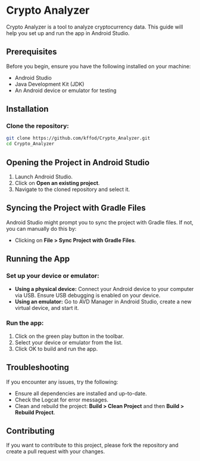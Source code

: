 # Crypto Analyzer

Crypto Analyzer is a tool to analyze cryptocurrency data. This guide will help you set up and run the app in Android Studio.

## Prerequisites

Before you begin, ensure you have the following installed on your machine:

- Android Studio
- Java Development Kit (JDK)
- An Android device or emulator for testing

## Installation

### Clone the repository:

```bash
git clone https://github.com/kffod/Crypto_Analyzer.git
cd Crypto_Analyzer
```

## Opening the Project in Android Studio

1. Launch Android Studio.
2. Click on **Open an existing project**.
3. Navigate to the cloned repository and select it.

## Syncing the Project with Gradle Files

Android Studio might prompt you to sync the project with Gradle files. If not, you can manually do this by:
- Clicking on **File > Sync Project with Gradle Files**.

## Running the App

### Set up your device or emulator:

- **Using a physical device:** Connect your Android device to your computer via USB. Ensure USB debugging is enabled on your device.
- **Using an emulator:** Go to AVD Manager in Android Studio, create a new virtual device, and start it.

### Run the app:

1. Click on the green play button in the toolbar.
2. Select your device or emulator from the list.
3. Click OK to build and run the app.

## Troubleshooting

If you encounter any issues, try the following:
- Ensure all dependencies are installed and up-to-date.
- Check the Logcat for error messages.
- Clean and rebuild the project: **Build > Clean Project** and then **Build > Rebuild Project**.

## Contributing

If you want to contribute to this project, please fork the repository and create a pull request with your changes.

